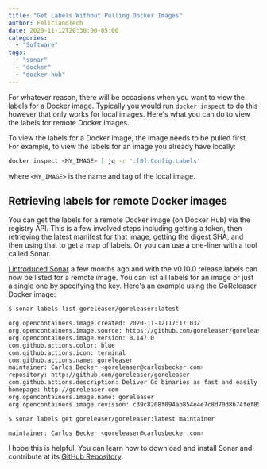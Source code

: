 ```yaml
---
title: "Get Labels Without Pulling Docker Images"
author: FelicianoTech
date: 2020-11-12T20:30:00-05:00
categories:
  - "Software"
tags:
  - "sonar"
  - "docker"
  - "docker-hub"
---
```


For whatever reason, there will be occasions when you want to view the labels for a Docker image.
Typically you would run `docker inspect` to do this however that only works for local images.
Here's what you can do to view the labels for remote Docker images.

<!--more-->

To view the labels for a Docker image, the image needs to be pulled first.
For example, to view the labels for an image you already have locally:

```bash
docker inspect <MY_IMAGE> | jq -r '.[0].Config.Labels'
```

where `<MY_IMAGE>` is the name and tag of the local image.


## Retrieving labels for remote Docker images

You can get the labels for a remote Docker image (on Docker Hub) via the registry API.
This is a few involved steps including getting a token, then retrieving the latest manifest for that image, getting the digest SHA, and then using that to get a map of labels.
Or you can use a one-liner with a tool called Sonar.

[I introduced Sonar](/blog/introducing-sonar/) a few months ago and with the v0.10.0 release labels can now be listed for a remote image.
You can list all labels for an image or just a single one by specifying the key.
Here's an example using the GoReleaser Docker image:

```bash
$ sonar labels list goreleaser/goreleaser:latest

org.opencontainers.image.created: 2020-11-12T17:17:03Z
org.opencontainers.image.source: https://github.com/goreleaser/goreleaser
org.opencontainers.image.version: 0.147.0
com.github.actions.color: blue
com.github.actions.icon: terminal
com.github.actions.name: goreleaser
maintainer: Carlos Becker <goreleaser@carlosbecker.com>
repository: http://github.com/goreleaser/goreleaser
com.github.actions.description: Deliver Go binaries as fast and easily as possible
homepage: http://goreleaser.com
org.opencontainers.image.name: goreleaser
org.opencontainers.image.revision: c39c8208f094ab854e4e7c8d70d8b74fef85fcb5

$ sonar labels get goreleaser/goreleaser:latest maintainer

maintainer: Carlos Becker <goreleaser@carlosbecker.com>
```

I hope this is helpful.
You can learn how to download and install Sonar and contribute at its [GitHub Repository][gh-repo].



[gh-repo]: https://github.com/felicianotech/sonar
